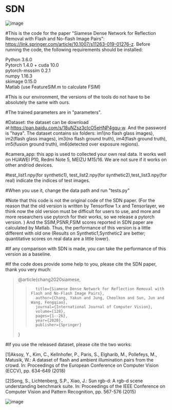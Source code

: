 # SDN

![image](https://github.com/YKChang92/SDN/blob/master/SDN.PNG)

#This is the code for the paper "Siamese Dense Network for Reflection Removal with Flash and No-flash Image Pairs": https://link.springer.com/article/10.1007/s11263-019-01276-z.  Before running the code, the following requirements should be installed:

Python 3.6.0  
Pytorch 1.4.0 + cuda 10.0  
pytorch-msssim 0.2.1  
numpy 1.16.3   
skimage 0.15.0  
Matlab (use FeatureSIM.m to calculate FSIM)

#This is our environment, the versions of the tools do not have to be absolutely the same with ours. 

#The trained parameters are in "parameters".

#Dataset: the dataset can be download at:https://pan.baidu.com/s/18uNZsz3cIcO5eHNP4gqu-w. And the password is "haya". The dataset contains six folders: im1(no flash glass images), im2(flash glass images), im3(no flash ground truth), im4(flash ground truth), im5(fusion ground truth), im6(detected over exposure regions). 

#camera_app: this app is used to collected your own real data. It works well on HUAWEI P10, Redmi Note 5, MEIZU M15/16. We are not sure if it works on other andriod devices.  

#test_list1.npy(for synthetic1), test_list2.npy(for synthetic2),test_list3.npy(for real) indicate the indices of test images.

#When you use it, change the data path and run "tests.py"

#Note that this code is not the original code of the SDN paper. (For the reason that the old version is written by Tensorflow 1.x and Tensorlayer, we think now the old version must be difficult for users to use, and more and more researchers use pytorch for their works, so we release a pytorch version. )  And the SSIM,PSNR,FSIM  scores reported in SDN paper are calculated by Matlab. Thus, the performance of this version is a little different with old one (Results on Synthetic1,Synthetic2 are better; quantitative scores on real data are a little lower).  

#If any comparison with SDN is made, you can take the performance of this version as a baseline.  

#If the code does  provide some help to you, please cite the SDN paper, thank you very much:

>@article{chang2020siamese,  
>>       title={Siamese Dense Network for Reflection Removal with Flash and No-Flash Image Pairs},  
>>       author={Chang, Yakun and Jung, Cheolkon and Sun, Jun and Wang, Fengqiao},  
>>       journal={International Journal of Computer Vision},  
>>       volume={128},  
>>       pages={1--26},  
>>       year={2020},  
>>       publisher={Springer}  
>}

#If you use the released dataset, please cite the two works:

[1]Aksoy, Y., Kim, C., Kellnhofer, P., Paris, S., Elgharib, M., Pollefeys, M., Matusik, W.: A dataset of flash and ambient illumination pairs from the crowd. In: Proceedings of the European Conference on Computer Vision (ECCV), pp. 634-649 (2018)

[2]Song, S., Lichtenberg, S.P., Xiao, J.: Sun rgb-d: A rgb-d scene understanding benchmark suite. In: Proceedings of the IEEE Conference on Computer Vision and Pattern Recognition, pp. 567-576 (2015)


![image](https://github.com/YKChang92/SDN/blob/master/image.PNG)
